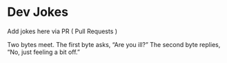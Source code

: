 # Dev Jokes

Add jokes here via PR ( Pull Requests )


Two bytes meet.  The first byte asks, “Are you ill?”
The second byte replies, “No, just feeling a bit off.”